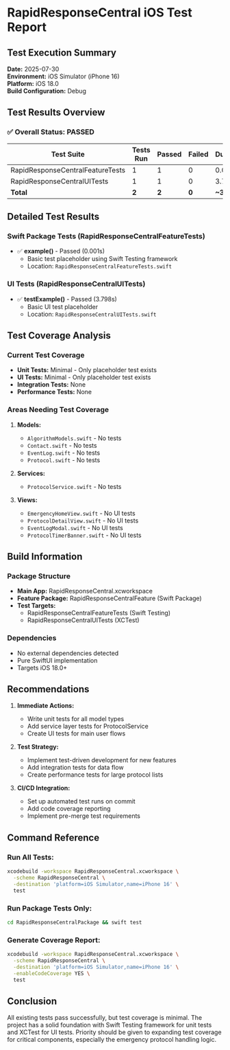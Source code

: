 # RapidResponseCentral iOS Test Report

## Test Execution Summary
**Date:** 2025-07-30  
**Environment:** iOS Simulator (iPhone 16)  
**Platform:** iOS 18.0  
**Build Configuration:** Debug  

## Test Results Overview

### ✅ Overall Status: **PASSED**

| Test Suite | Tests Run | Passed | Failed | Duration |
|------------|-----------|---------|---------|----------|
| RapidResponseCentralFeatureTests | 1 | 1 | 0 | 0.001s |
| RapidResponseCentralUITests | 1 | 1 | 0 | 3.798s |
| **Total** | **2** | **2** | **0** | **~3.8s** |

## Detailed Test Results

### Swift Package Tests (RapidResponseCentralFeatureTests)
- ✅ **example()** - Passed (0.001s)
  - Basic test placeholder using Swift Testing framework
  - Location: `RapidResponseCentralFeatureTests.swift`

### UI Tests (RapidResponseCentralUITests)
- ✅ **testExample()** - Passed (3.798s)
  - Basic UI test placeholder
  - Location: `RapidResponseCentralUITests.swift`

## Test Coverage Analysis

### Current Test Coverage
- **Unit Tests:** Minimal - Only placeholder test exists
- **UI Tests:** Minimal - Only placeholder test exists
- **Integration Tests:** None
- **Performance Tests:** None

### Areas Needing Test Coverage
1. **Models:**
   - `AlgorithmModels.swift` - No tests
   - `Contact.swift` - No tests
   - `EventLog.swift` - No tests
   - `Protocol.swift` - No tests

2. **Services:**
   - `ProtocolService.swift` - No tests

3. **Views:**
   - `EmergencyHomeView.swift` - No UI tests
   - `ProtocolDetailView.swift` - No UI tests
   - `EventLogModal.swift` - No UI tests
   - `ProtocolTimerBanner.swift` - No UI tests

## Build Information

### Package Structure
- **Main App:** RapidResponseCentral.xcworkspace
- **Feature Package:** RapidResponseCentralFeature (Swift Package)
- **Test Targets:** 
  - RapidResponseCentralFeatureTests (Swift Testing)
  - RapidResponseCentralUITests (XCTest)

### Dependencies
- No external dependencies detected
- Pure SwiftUI implementation
- Targets iOS 18.0+

## Recommendations

1. **Immediate Actions:**
   - Write unit tests for all model types
   - Add service layer tests for ProtocolService
   - Create UI tests for main user flows

2. **Test Strategy:**
   - Implement test-driven development for new features
   - Add integration tests for data flow
   - Create performance tests for large protocol lists

3. **CI/CD Integration:**
   - Set up automated test runs on commit
   - Add code coverage reporting
   - Implement pre-merge test requirements

## Command Reference

### Run All Tests:
```bash
xcodebuild -workspace RapidResponseCentral.xcworkspace \
  -scheme RapidResponseCentral \
  -destination 'platform=iOS Simulator,name=iPhone 16' \
  test
```

### Run Package Tests Only:
```bash
cd RapidResponseCentralPackage && swift test
```

### Generate Coverage Report:
```bash
xcodebuild -workspace RapidResponseCentral.xcworkspace \
  -scheme RapidResponseCentral \
  -destination 'platform=iOS Simulator,name=iPhone 16' \
  -enableCodeCoverage YES \
  test
```

## Conclusion

All existing tests pass successfully, but test coverage is minimal. The project has a solid foundation with Swift Testing framework for unit tests and XCTest for UI tests. Priority should be given to expanding test coverage for critical components, especially the emergency protocol handling logic.